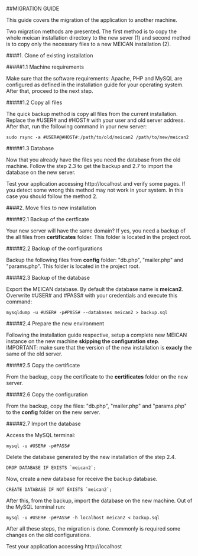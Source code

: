 ##MIGRATION GUIDE

This guide covers the migration of the application to another machine.

Two migration methods are presented. The first method is to copy the whole meican installation directory to the new sever (1) and second method is to copy only the necessary files to a new MEICAN installation (2).

####1. Clone of existing installation

#####1.1 Machine requirements

Make sure that the software requirements: Apache, PHP and MySQL are configured as defined in the installation guide for your operating system. After that, proceed to the next step.

#####1.2 Copy all files

The quick backup method is copy all files from the current installation. Replace the #USER# and #HOST# with your user and old server address. After that, run the following command in your new server:

```
sudo rsync -a #USER#@#HOST#:/path/to/old/meican2 /path/to/new/meican2
```

#####1.3 Database

Now that you already have the files you need the database from the old machine. Follow the step 2.3 to get the backup and 2.7 to import the database on the new server.

Test your application accessing http://localhost and verify some pages. If you detect some wrong this method may not work in your system. In this case you should follow the method 2.

####2. Move files to new installation

#####2.1 Backup of the certficate

Your new server will have the same domain? If yes, you need a backup of the all files from **certificates** folder. This folder is located in the project root.

#####2.2 Backup of the configurations

Backup the following files from **config** folder: "db.php", "mailer.php" and "params.php". This folder is located in the project root.

#####2.3 Backup of the database

Export the MEICAN database. By default the database name is **meican2**. Overwrite #USER# and #PASS# with your credentials and execute this command:

```
mysqldump -u #USER# -p#PASS# --databases meican2 > backup.sql
```

#####2.4 Prepare the new environment

Following the installation guide respective, setup a complete new MEICAN instance on the new machine **skipping the configuration step**. IMPORTANT: make sure that the version of the new installation is **exacly** the same of the old server.

#####2.5 Copy the certificate

From the backup, copy the certificate to the **certificates** folder on the new server.

#####2.6 Copy the configuration

From the backup, copy the files: "db.php", "mailer.php" and "params.php" to the **config** folder on the new server.

#####2.7 Import the database

Access the MySQL terminal:

```
mysql -u #USER# -p#PASS#
```

Delete the database generated by the new installation of the step 2.4. 

```
DROP DATABASE IF EXISTS `meican2`;
```

Now, create a new database for receive the backup database.

```
CREATE DATABASE IF NOT EXISTS `meican2`;
```

After this, from the backup, import the database on the new machine. Out of the MySQL terminal run:

```
mysql -u #USER# -p#PASS# -h localhost meican2 < backup.sql
```

After all these steps, the migration is done. Commonly is required some changes on the old configurations.

Test your application accessing http://localhost
